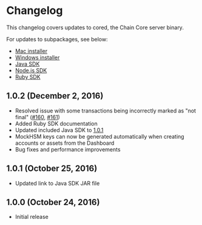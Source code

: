 # Changelog

This changelog covers updates to cored, the Chain Core server binary.

For updates to subpackages, see below:

  - [Mac installer](https://github.com/chain/chain/blob/1.0-stable/installer/mac/CHANGELOG.md)
  - [Windows installer](https://github.com/chain/chain/blob/1.0-stable/installer/windows/CHANGELOG.md)
  - [Java SDK](https://github.com/chain/chain/blob/1.0-stable/sdk/java/CHANGELOG.md)
  - [Node.js SDK](https://github.com/chain/chain/blob/1.0-stable/sdk/node/CHANGELOG.md)
  - [Ruby SDK](https://github.com/chain/chain/blob/1.0-stable/sdk/ruby/CHANGELOG.md)

## 1.0.2 (December 2, 2016)<a name="1.0.2"></a>

* Resolved issue with some transactions being incorrectly marked as "not final"
  ([#160](https://github.com/chain/chain/issues/160), [#161](https://github.com/chain/chain/pulls/161))
* Added Ruby SDK documentation
* Updated included Java SDK to [1.0.1](https://github.com/chain/chain/blob/1.0-stable/sdk/java/CHANGELOG.md#1.0.1)
* MockHSM keys can now be generated automatically when creating accounts or
    assets from the Dashboard
* Bug fixes and performance improvements

## 1.0.1 (October 25, 2016)

* Updated link to Java SDK JAR file

## 1.0.0 (October 24, 2016)

* Initial release
